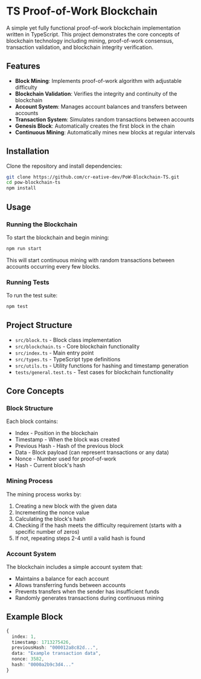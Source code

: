# TS Proof-of-Work Blockchain

A simple yet fully functional proof-of-work blockchain implementation written in TypeScript. This project demonstrates the core concepts of blockchain technology including mining, proof-of-work consensus, transaction validation, and blockchain integrity verification.

## Features

- **Block Mining**: Implements proof-of-work algorithm with adjustable difficulty
- **Blockchain Validation**: Verifies the integrity and continuity of the blockchain
- **Account System**: Manages account balances and transfers between accounts
- **Transaction System**: Simulates random transactions between accounts
- **Genesis Block**: Automatically creates the first block in the chain
- **Continuous Mining**: Automatically mines new blocks at regular intervals

## Installation

Clone the repository and install dependencies:

```bash
git clone https://github.com/cr-eative-dev/PoW-Blockchain-TS.git
cd pow-blockchain-ts
npm install
```

## Usage

### Running the Blockchain

To start the blockchain and begin mining:

```bash
npm run start
```

This will start continuous mining with random transactions between accounts occurring every few blocks.

### Running Tests

To run the test suite:

```bash
npm test
```

## Project Structure

- `src/block.ts` - Block class implementation
- `src/blockchain.ts` - Core blockchain functionality
- `src/index.ts` - Main entry point
- `src/types.ts` - TypeScript type definitions
- `src/utils.ts` - Utility functions for hashing and timestamp generation
- `tests/general.test.ts` - Test cases for blockchain functionality

## Core Concepts

### Block Structure

Each block contains:
- Index - Position in the blockchain
- Timestamp - When the block was created
- Previous Hash - Hash of the previous block
- Data - Block payload (can represent transactions or any data)
- Nonce - Number used for proof-of-work
- Hash - Current block's hash

### Mining Process

The mining process works by:
1. Creating a new block with the given data
2. Incrementing the nonce value
3. Calculating the block's hash
4. Checking if the hash meets the difficulty requirement (starts with a specific number of zeros)
5. If not, repeating steps 2-4 until a valid hash is found

### Account System

The blockchain includes a simple account system that:
- Maintains a balance for each account
- Allows transferring funds between accounts
- Prevents transfers when the sender has insufficient funds
- Randomly generates transactions during continuous mining

## Example Block

```typescript
{
  index: 1,
  timestamp: 1713275426,
  previousHash: "000012a8c82d...",
  data: "Example transaction data",
  nonce: 3582,
  hash: "0000a2b9c3d4..."
}
```
